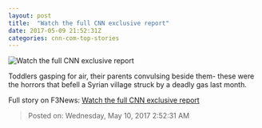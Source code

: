 ```yaml
---
layout: post
title:  "Watch the full CNN exclusive report"
date: 2017-05-09 21:52:31Z
categories: cnn-com-top-stories
---
```


![Watch the full CNN exclusive report](http://i2.cdn.cnn.com/cnnnext/dam/assets/170509143050-syria-clarissa-ward-video-hp-tease-super-tease.jpg)

Toddlers gasping for air, their parents convulsing beside them- these were the horrors that befell a Syrian village struck by a deadly gas last month.


Full story on F3News: [Watch the full CNN exclusive report](http://www.f3nws.com/n/TrnU3H)

> Posted on: Wednesday, May 10, 2017 2:52:31 AM
